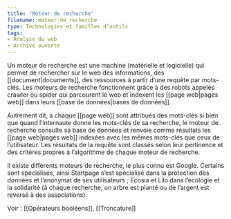 ```yaml
---
title: "Moteur de recherche"
filename: moteur_de_recherche
type: Technologies et familles d’outils
tags:
- Analyse du web
- Archive ouverte
---
```


Un moteur de recherche est une machine (matérielle et logicielle) qui permet de rechercher sur le web des informations, des [[document|documents]], des ressources à partir d’une requête par mots-clés. Les moteurs de recherche fonctionnent grâce à des robots appelés crawler ou spider qui parcourent le web et indexent les [[page web|pages web]] dans leurs [[base de données|bases de données]]. 

Autrement dit, à chaque [[page web]] sont attribués des mots-clés si bien que quand l’internaute donne les mots-clés de sa recherche, le moteur de recherche consulte sa base de données et renvoie comme résultats les [[page web|pages web]] indexées avec les mêmes mots-clés que ceux de l’utilisateur. Les résultats de la requête sont classés selon leur pertinence et des critères propres à l’algorithme de chaque moteur de recherche. 

Il existe différents moteurs de recherche, le plus connu est Google. Certains sont spécialisés, ainsi Startpage s’est spécialisé dans la protection des données et l’anonymat de ses utilisateurs ; Ecosia et Lilo dans l’écologie et la solidarité (à chaque recherche, un arbre est planté ou de l’argent est reversé à des associations).

Voir : [[Opérateurs booléens]], [[Troncature]]

